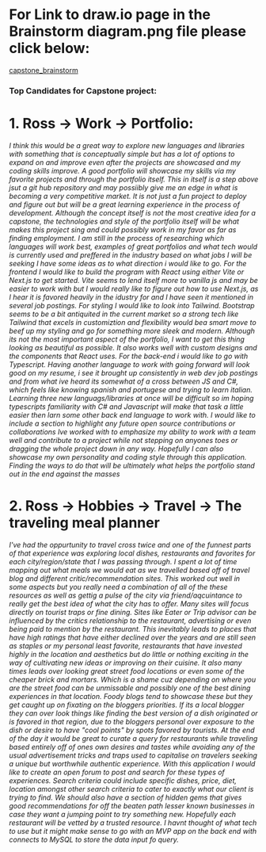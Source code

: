 # For Link to draw.io page in the Brainstorm diagram.png file please click below:

[capstone_brainstorm](https://drive.google.com/file/d/1OuBR7T3t50vLXoHOc4x3_POS3bgzTa-I/view?usp=sharing)

### Top Candidates for Capstone project:

# 1. Ross -> Work -> Portfolio:
_I think this would be a great way to explore new languages and libraries with something that is conceptually simple but has a lot of options to expand on and improve even after the projects are showcased and my coding skills improve.  A good portfolio will showcase my skills via my favorite projects and through the portfolio itself. This in itself is a step above jsut a git hub repository and may possiibly give me an edge in what is becoming a very competitive market. It is not just a fun project to deploy and figure out but will be a great learning experience in the process of development.  Although the concept itself is not the most creative idea for a capstone, the technologies and style of the portfolio itself will be what makes this project sing and could possibly work in my favor as far as finding employment.  I am still in the process of researching which languages will work best, examples of great portfolios and what tech would is currently used and preffered in the industry based on what jobs I will be seeking I have some ideas as to what direction i would like to go.  For the frontend I would like to build the program with React using either Vite or Next.js to get started. Vite seems to lend itself more to vanilla js and may be easier to work with but I would really like to figure out how to use Next.js, as I hear it is favored heavily in the idustry for and I have seen it mentioned in several job postings. For styling I would like to look into Tailwind.  Bootstrap seems to be a bit antiquited in the current market so a strong tech like Tailwind that excels in customiztion and flexibility would bea smart move to beef up my styling and go for something more sleek and modern.  Although its not the most important aspect of the portfolio, I want to get this thing looking as beautiful as possible. It also works well with custom designs and the components that React uses.  For the back-end i would like to go with Typescript.  Having another language to work with going forward will look good on my resume, i see it brought up consistently in web dev job postings and from what ive heard its somewhat of a cross between JS and C#, which feels like knowing spanish and portugese and trying to learn italian.  Learning three new languags/libraries at once will be difficult so im hoping typescripts familiarity with C# and Javascript will make that task a little easier then larn some other back end language to work with.  I would like to include a section to highlight any future open source contributions or collaborations Ive worked with to emphasize my ability to work with a team well and contribute to a project while not stepping on anyones toes or dragging the whole project down in any way. Hopefully I can also showcase my own personality and coding style through this application.  Finding the ways to do that will be ultimately what helps the portfolio stand out in the end against the masses_

# 2. Ross -> Hobbies -> Travel -> The traveling meal planner
_I've had the oppurtunity to travel cross twice and one of the funnest parts of that experience was exploring local dishes, restaurants and favorites for each city/region/state that I was passing through.  I spent a lot of time mapping out what meals we would eat as we travelled based off of travel blog and different critic/recommendation sites.  This worked out well in some aspects but you really need a combination of all of the these resources as well as gettig a pulse of the city via friend/aqcuintance to really get the best idea of what the city has to offer. Many sites will focus directly on tourist traps or fine dining.  Sites like Eater or Trip advisor can be influenced by the critics relationship to the restaurant, advertising or even being paid to mention by the restaurant.  This inevitably leads to places that have high ratings that have either declined over the years and are still seen as staples or my personal least favorite, restaurants that have invested highly in the location and aesthetics but do little or nothing exciting in the way of cultivating new ideas or improving on their cuisine.  It also many times leads over looking great street food locations or even some of the cheaper brick and mortars.  Which is a shame cuz depending on where you are the street food can be unmissable and possibly one of the best dining experiences in that location.  Foody blogs tend to showcase these but they get caught up on fixating on the bloggers priorities.  If its a local blogger they can over look things like finding the best version of a dish originated or is favored in that region, due to the bloggers personal over exposure to the dish or desire to have "cool points" by spots favored by tourists.  At the end of the day it would be great to curate a query for restaurants while traveling based entirely off of ones own desires and tastes while avoiding any of the usual advertisement tricks and traps used to capitalise on travelers seeking a unique but worthwhile authentic experience. With this application I would like to create an open forum to post and search for these types of experiences.  Search criteria could include specific dishes, price, diet, location amongst other search criteria to cater to exactly what our client is trying to find.  We should also have a section of hidden gems that gives good recommendations for off the beaten path lesser known businesses in case they want a jumping point to try something new.  Hopefully each restaurant will be vetted by a trusted resource.  I havnt thought of what tech to use but it might make sense to go with an MVP app on the back end with connects to MySQL to store the data input fo query._